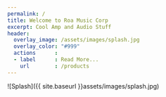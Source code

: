 ```yaml
---
permalink: /
title: Welcome to Roa Music Corp
excerpt: Cool Amp and Audio Stuff
header:
  overlay_image: /assets/images/splash.jpg
  overlay_color: "#999"
  actions      :
  - label      : Read More...
    url        : /products
---
```


![Splash]({{ site.baseurl }}assets/images/splash.jpg)
